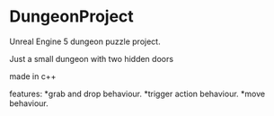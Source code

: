 # DungeonProject
 Unreal Engine 5 dungeon puzzle project.
 
 Just a small dungeon with two hidden doors
 
 made in c++
 
 features:
*grab and drop behaviour.
*trigger action behaviour.
*move behaviour.
